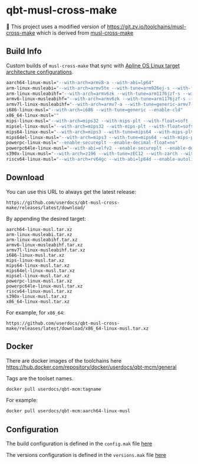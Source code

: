 # qbt-musl-cross-make

🔵 This project uses a modified version of <https://git.zv.io/toolchains/musl-cross-make> which is derived from [musl-cross-make](https://github.com/richfelker/musl-cross-make)

## Build Info

Custom builds of `musl-cross-make` that sync with [Apline OS Linux target architecture configurations](https://git.alpinelinux.org/aports/tree/main/gcc/APKBUILD#n292).

```bash
aarch64-linux-musl="--with-arch=armv8-a --with-abi=lp64"
arm-linux-musleabi="--with-arch=armv5te --with-tune=arm926ej-s --with-float=soft --with-abi=aapcs-linux"
arm-linux-musleabihf="--with-arch=armv6zk --with-tune=arm1176jzf-s --with-fpu=vfp --with-float=hard --with-abi=aapcs-linux"
armv6-linux-musleabihf="--with-arch=armv6zk --with-tune=arm1176jzf-s --with-fpu=vfp --with-float=hard --with-abi=aapcs-linux"
armv7l-linux-musleabihf="--with-arch=armv7-a --with-tune=generic-armv7-a --with-fpu=vfpv3-d16 --with-float=hard --with-abi=aapcs-linux --with-mode=thumb"
i686-linux-musl="--with-arch=i686 --with-tune=generic --enable-cld"
x86_64-linux-musl=""
mips-linux-musl="--with-arch=mips32 --with-mips-plt --with-float=soft --with-abi=32"
mipsel-linux-musl="--with-arch=mips32 --with-mips-plt --with-float=soft --with-abi=32"
mips64-linux-musl="--with-arch=mips3 --with-tune=mips64 --with-mips-plt --with-float=soft --with-abi=64"
mips64el-linux-musl="--with-arch=mips3 --with-tune=mips64 --with-mips-plt --with-float=soft --with-abi=64"
powerpc-linux-musl="--enable-secureplt --enable-decimal-float=no"
powerpc64le-linux-musl="--with-abi=elfv2 --enable-secureplt --enable-decimal-float=no --enable-targets=powerpcle-linux"
s390x-linux-musl="--with-arch=z196 --with-tune=zEC12 --with-zarch --with-long-double-128 --enable-decimal-float"
riscv64-linux-musl="--with-arch=rv64gc --with-abi=lp64d --enable-autolink-libatomic"
```

## Download

You can use this URL to always get the latest release:

```
https://github.com/userdocs/qbt-musl-cross-make/releases/latest/download/
```

By appending the desired target:

```
aarch64-linux-musl.tar.xz
arm-linux-musleabi.tar.xz
arm-linux-musleabihf.tar.xz
armv6-linux-musleabihf.tar.xz
armv7l-linux-musleabihf.tar.xz
i686-linux-musl.tar.xz
mips-linux-musl.tar.xz
mips64-linux-musl.tar.xz
mips64el-linux-musl.tar.xz
mipsel-linux-musl.tar.xz
powerpc-linux-musl.tar.xz
powerpc64le-linux-musl.tar.xz
riscv64-linux-musl.tar.xz
s390x-linux-musl.tar.xz
x86_64-linux-musl.tar.xz
```

For example, for `x86_64`:

```
https://github.com/userdocs/qbt-musl-cross-make/releases/latest/download/x86_64-linux-musl.tar.xz
```

## Docker

There are docker images of the toolchains here <https://hub.docker.com/repository/docker/userdocs/qbt-mcm/general>

Tags are the toolset names.

```bash
docker pull userdocs/qbt-mcm:tagname
```

For example:

```bash
docker pull userdocs/qbt-mcm:aarch64-linux-musl
```

## Configuration

The build configuration is defined in the `config.mak` file [here](https://github.com/userdocs/qbt-musl-cross-make/blob/main/custom/config.mak)

The versions configuration is defined in the `versions.mak` file [here](https://github.com/userdocs/qbt-musl-cross-make/blob/main/custom/versions.mak)